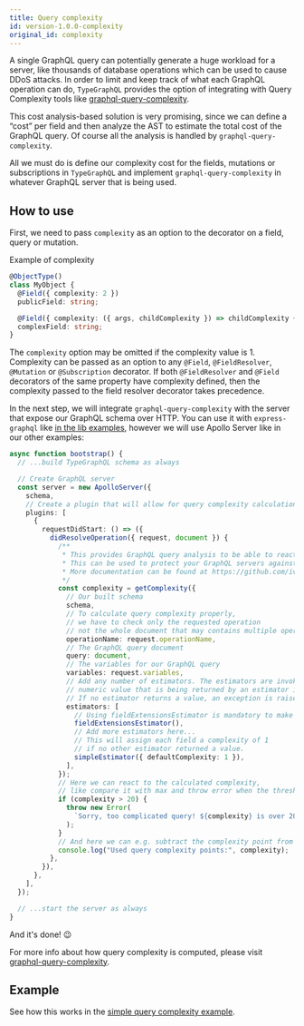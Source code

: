 ```yaml
---
title: Query complexity
id: version-1.0.0-complexity
original_id: complexity
---
```


A single GraphQL query can potentially generate a huge workload for a server, like thousands of database operations which can be used to cause DDoS attacks. In order to limit and keep track of what each GraphQL operation can do, `TypeGraphQL` provides the option of integrating with Query Complexity tools like [graphql-query-complexity](https://github.com/ivome/graphql-query-complexity).

This cost analysis-based solution is very promising, since we can define a “cost” per field and then analyze the AST to estimate the total cost of the GraphQL query. Of course all the analysis is handled by `graphql-query-complexity`.

All we must do is define our complexity cost for the fields, mutations or subscriptions in `TypeGraphQL` and implement `graphql-query-complexity` in whatever GraphQL server that is being used.

## How to use

First, we need to pass `complexity` as an option to the decorator on a field, query or mutation.

Example of complexity

```typescript
@ObjectType()
class MyObject {
  @Field({ complexity: 2 })
  publicField: string;

  @Field({ complexity: ({ args, childComplexity }) => childComplexity + 1 })
  complexField: string;
}
```

The `complexity` option may be omitted if the complexity value is 1.
Complexity can be passed as an option to any `@Field`, `@FieldResolver`, `@Mutation` or `@Subscription` decorator. If both `@FieldResolver` and `@Field` decorators of the same property have complexity defined, then the complexity passed to the field resolver decorator takes precedence.

In the next step, we will integrate `graphql-query-complexity` with the server that expose our GraphQL schema over HTTP.
You can use it with `express-graphql` like [in the lib examples](https://github.com/slicknode/graphql-query-complexity/blob/b6a000c0984f7391f3b4e886e3df6a7ed1093b07/README.md#usage-with-express-graphql), however we will use Apollo Server like in our other examples:

```typescript
async function bootstrap() {
  // ...build TypeGraphQL schema as always

  // Create GraphQL server
  const server = new ApolloServer({
    schema,
    // Create a plugin that will allow for query complexity calculation for every request
    plugins: [
      {
        requestDidStart: () => ({
          didResolveOperation({ request, document }) {
            /**
             * This provides GraphQL query analysis to be able to react on complex queries to your GraphQL server.
             * This can be used to protect your GraphQL servers against resource exhaustion and DoS attacks.
             * More documentation can be found at https://github.com/ivome/graphql-query-complexity.
             */
            const complexity = getComplexity({
              // Our built schema
              schema,
              // To calculate query complexity properly,
              // we have to check only the requested operation
              // not the whole document that may contains multiple operations
              operationName: request.operationName,
              // The GraphQL query document
              query: document,
              // The variables for our GraphQL query
              variables: request.variables,
              // Add any number of estimators. The estimators are invoked in order, the first
              // numeric value that is being returned by an estimator is used as the field complexity.
              // If no estimator returns a value, an exception is raised.
              estimators: [
                // Using fieldExtensionsEstimator is mandatory to make it work with type-graphql.
                fieldExtensionsEstimator(),
                // Add more estimators here...
                // This will assign each field a complexity of 1
                // if no other estimator returned a value.
                simpleEstimator({ defaultComplexity: 1 }),
              ],
            });
            // Here we can react to the calculated complexity,
            // like compare it with max and throw error when the threshold is reached.
            if (complexity > 20) {
              throw new Error(
                `Sorry, too complicated query! ${complexity} is over 20 that is the max allowed complexity.`,
              );
            }
            // And here we can e.g. subtract the complexity point from hourly API calls limit.
            console.log("Used query complexity points:", complexity);
          },
        }),
      },
    ],
  });

  // ...start the server as always
}
```

And it's done! 😉

For more info about how query complexity is computed, please visit [graphql-query-complexity](https://github.com/ivome/graphql-query-complexity).

## Example

See how this works in the [simple query complexity example](https://github.com/MichalLytek/type-graphql/tree/v1.0.0/examples/query-complexity).
